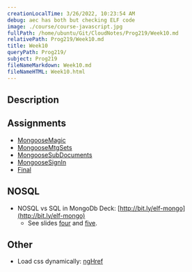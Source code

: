 ```yaml
---
creationLocalTime: 3/26/2022, 10:23:54 AM
debug: aec has both but checking ELF code
image: ./course/course-javascript.jpg
fullPath: /home/ubuntu/Git/CloudNotes/Prog219/Week10.md
relativePath: Prog219/Week10.md
title: Week10
queryPath: Prog219/
subject: Prog219
fileNameMarkdown: Week10.md
fileNameHTML: Week10.html
---
```



<!-- toc -->
<!-- tocstop -->

## Description

## Assignments

- [MongooseMagic](http://www.ccalvert.net/books/CloudNotes/Assignments/MongooseMagic.html)
- [MongooseMtgSets](http://www.ccalvert.net/books/CloudNotes/Assignments/MongooseMtgSets.html)
- [MongooseSubDocuments](http://www.ccalvert.net/books/CloudNotes/Assignments/MongooseSubdocuments.html)
- [MongooseSignIn](http://www.ccalvert.net/books/CloudNotes/Assignments/MongooseSignIn.html)
- [Final](http://www.ccalvert.net/books/CloudNotes/Assignments/Prog219Final2015.html)

## NOSQL

- NOSQL vs SQL in MongoDb Deck: [http://bit.ly/elf-mongo](http://bit.ly/elf-mongo)
    - See slides [four][4] and [five][5].

## Other

- Load css dynamically: [ngHref][6]

[4]:https://docs.google.com/presentation/d/1AiuSN3MWsgPlaY024PxmJFzY-sOexE3QDf8f3uSPr-k/edit#slide=id.g594aea3a4_0_0
[5]:https://docs.google.com/presentation/d/1AiuSN3MWsgPlaY024PxmJFzY-sOexE3QDf8f3uSPr-k/edit#slide=id.g594aea3a4_0_5

[6]:https://scotch.io/tutorials/use-angularjs-and-nghref-to-grab-css-dynamically